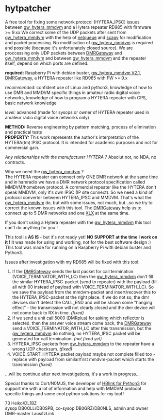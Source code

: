 # hytpatcher
A free tool for fixing some network protocol (HYTERA_IPSC) issues between [gw_hytera_mmdvm](http://ham-dmr.at/?wpfb_dl=651) and a Hytera repeater RD985 with firmware >= 9.xx
We correct some of the UDP packets after sent from [gw_hytera_mmdvm](http://ham-dmr.at/?wpfb_dl=651) with the help of [netqueue](https://pypi.org/project/NetfilterQueue/) and [scapy](https://scapy.net/) for modification and packet processing. No modification of [gw_hytera_mmdvm](http://ham-dmr.at/?wpfb_dl=651) is required and possible (because it's unfortunately closed source).
We are proccessing only UDP packets between [DMRGateway](https://github.com/g4klx/DMRGateway) and [gw_hytera_mmdvm](http://ham-dmr.at/?wpfb_dl=651) and between [gw_hytera_mmdvm](http://ham-dmr.at/?wpfb_dl=651) and the repeater itself, depend on which ports are defined.

**required:** Raspberry Pi with debian buster, [gw_hytera_mmdvm V2.1](http://ham-dmr.at/?wpfb_dl=651), [DMRGateway](https://github.com/g4klx/DMRGateway), a HYTERA repeater like RD985 with FW >= 9.x  

*recommended:* confident use of Linux and python3, knowledge of how to use DMR and MMDVM specific things in amateur radio digital voice networks, knowledge of how to program a HYTERA repeater with CPS, basic network knowledge  

*level:* advanced (made for sysops or owner of HYTERA repeater used in amateur radio digital voice networks only)  

**METHOD:** Reverse engineering by pattern matching, process of elimination and practical tests  
**PROPERTY:** This work represents the author's interpretation of the HYTERA(tm) IPSC protocol. It is intended for academic purposes and not for commercial gain.

*Any relationships with the manufacturer HYTERA ?* Absolut not, no NDA, no contracts.

Why we need the [gw_hytera_mmdvm](http://ham-dmr.at/?wpfb_dl=651) ?  
The HYTERA repeater can connect only ONE DMR network at the same time and in hamradio we have a DMR network protocol specification called MMDVM/homebrew protocol.
A commercial repeater like the HYTERA don't speak MMDVM, only it's own IPSC (IP site connect). So we need a kind of protocol converter between HYTERA_IPSC and MMDVM. That's what the [gw_hytera_mmdvm](http://ham-dmr.at/?wpfb_dl=651) do, but with some issues, not much, but...so we try to correct the known issues with this tool.
The [DMRGateway](https://github.com/g4klx/DMRGateway) help us to connect up to 5 DMR networks and one [XLX](https://github.com/LX3JL/xlxd) at the same time.

If you don't using a Hytera repeater with the [gw_hytera_mmdvm](http://ham-dmr.at/?wpfb_dl=651) this tool can't do anything for you !

This tool is **AS IS** - but it's not ready yet!
**NO SUPPORT at the time I work on it !**
It was made for using and working, not for the best software design :)
This tool was made for running on a Raspberry Pi with debian buster and Python3.

Issues after investigation with my RD985 will be fixed with this tool:
1. If the [DMRGateway](https://github.com/g4klx/DMRGateway) sends the last packet for call termination (VOICE_TERMINATOR_WITH_LC) then the [gw_hytera_mmdvm](http://ham-dmr.at/?wpfb_dl=651) don't fill the similar HYTERA_IPSC-packet (send to repeater) with the payload (fill all with 00 instead of payload with VOICE_TERMINATOR_WITH_LC). So we save the payload from the mmdvm-packet and insert/recover this to the HYTERA_IPSC-packet at the right place. If we do not so, the dmr devices don't detect the CALL_END and will be shown some "hanging effect" - the transmission will not clearly closed and the dmr device will not come back to RX in time. *(fixed)*
2. If we send a unit call 5000 (DMRplus) for asking which reflector is selected, then the answer voice stream come back, the [DMRGateway](https://github.com/g4klx/DMRGateway) send a VOICE_TERMINATOR_WITH_LC after this transmission, but the [gw_hytera_mmdvm](http://ham-dmr.at/?wpfb_dl=651) do nothing, no HYTERA_IPSC packet will be generated for call termination. *(not fixed yet)*
3. HYTERA_IPSC packets from [gw_hytera_mmdvm](http://ham-dmr.at/?wpfb_dl=651) to the repeater have a wrong UDP checksum. *(fixed)*
4. VOICE_START_HYTERA packet payload maybe not complete filled too - replace with payload from similar/first mmdvm-packet which starts the transmission *(fixed)*

...will be continue after next investigations, it's a work in progress...

Special thanks to Cort/N0MJS, the developer of [HBlink for Python3](https://github.com/n0mjs710/hblink3) for support me with a lot of information and help with MMDVM protocol specific things and some cool python solutions for my tool !

73 Heiko/DL1BZ  
sysop DB0OLL/DB0SPB, co-sysop DB0GRZ/DB0NLS, admin and owner DMR-master LausitzLink

